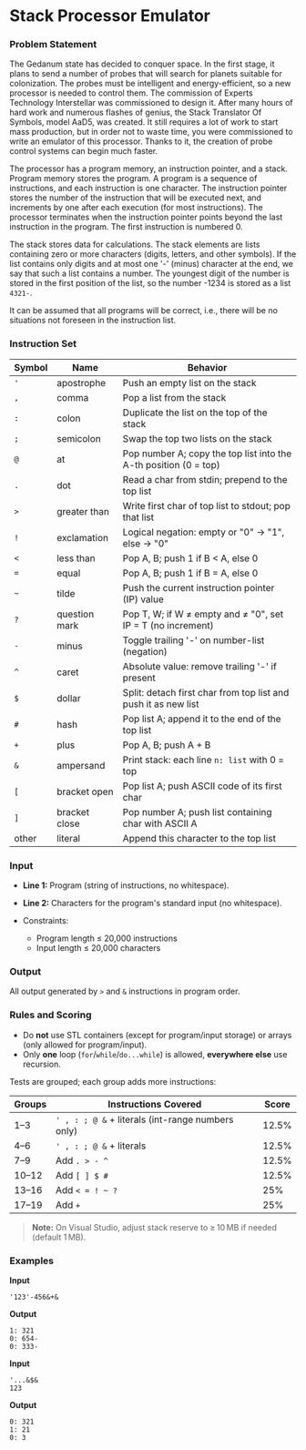 # Stack Processor Emulator

<div id="problemtext">

### Problem Statement

The Gedanum state has decided to conquer space. In the first stage, it plans to send a number of probes that will search for planets suitable for colonization. The probes must be intelligent and energy-efficient, so a new processor is needed to control them. The commission of Experts Technology Interstellar was commissioned to design it. After many hours of hard work and numerous flashes of genius, the Stack Translator Of Symbols, model AaD5, was created. It still requires a lot of work to start mass production, but in order not to waste time, you were commissioned to write an emulator of this processor. Thanks to it, the creation of probe control systems can begin much faster.

The processor has a program memory, an instruction pointer, and a stack. Program memory stores the program. A program is a sequence of instructions, and each instruction is one character. The instruction pointer stores the number of the instruction that will be executed next, and increments by one after each execution (for most instructions). The processor terminates when the instruction pointer points beyond the last instruction in the program. The first instruction is numbered 0.

The stack stores data for calculations. The stack elements are lists containing zero or more characters (digits, letters, and other symbols). If the list contains only digits and at most one '-' (minus) character at the end, we say that such a list contains a number. The youngest digit of the number is stored in the first position of the list, so the number -1234 is stored as a list `4321-`.

It can be assumed that all programs will be correct, i.e., there will be no situations not foreseen in the instruction list.

</div>

### Instruction Set

| Symbol | Name          | Behavior                                                         |
| ------ | ------------- | ---------------------------------------------------------------- |
| `'`    | apostrophe    | Push an empty list on the stack                                  |
| `,`    | comma         | Pop a list from the stack                                        |
| `:`    | colon         | Duplicate the list on the top of the stack                       |
| `;`    | semicolon     | Swap the top two lists on the stack                              |
| `@`    | at            | Pop number A; copy the top list into the A-th position (0 = top) |
| `.`    | dot           | Read a char from stdin; prepend to the top list                  |
| `>`    | greater than  | Write first char of top list to stdout; pop that list            |
| `!`    | exclamation   | Logical negation: empty or "0" → "1", else → "0"                 |
| `<`    | less than     | Pop A, B; push 1 if B < A, else 0                                |
| `=`    | equal         | Pop A, B; push 1 if B = A, else 0                                |
| `~`    | tilde         | Push the current instruction pointer (IP) value                  |
| `?`    | question mark | Pop T, W; if W ≠ empty and ≠ "0", set IP = T (no increment)      |
| `-`    | minus         | Toggle trailing '-' on number-list (negation)                    |
| `^`    | caret         | Absolute value: remove trailing '-' if present                   |
| `$`    | dollar        | Split: detach first char from top list and push it as new list   |
| `#`    | hash          | Pop list A; append it to the end of the top list                 |
| `+`    | plus          | Pop A, B; push A + B                                             |
| `&`    | ampersand     | Print stack: each line `n: list` with 0 = top                    |
| `[`    | bracket open  | Pop list A; push ASCII code of its first char                    |
| `]`    | bracket close | Pop number A; push list containing char with ASCII A             |
| other  | literal       | Append this character to the top list                            |

### Input

* **Line 1:** Program (string of instructions, no whitespace).

* **Line 2:** Characters for the program's standard input (no whitespace).

* Constraints:

  * Program length ≤ 20,000 instructions
  * Input length ≤ 20,000 characters

### Output

All output generated by `>` and `&` instructions in program order.

### Rules and Scoring

* Do **not** use STL containers (except for program/input storage) or arrays (only allowed for program/input).
* Only **one** loop (`for`/`while`/`do...while`) is allowed, **everywhere else** use recursion.

Tests are grouped; each group adds more instructions:

| Groups | Instructions Covered                              | Score |
| ------ | ------------------------------------------------- | ----- |
| 1–3    | `' , : ; @ &` + literals (int-range numbers only) | 12.5% |
| 4–6    | `' , : ; @ &` + literals                          | 12.5% |
| 7–9    | Add `. > - ^`                                     | 12.5% |
| 10–12  | Add `[ ] $ #`                                     | 12.5% |
| 13–16  | Add `< = ! ~ ?`                                   | 25%   |
| 17–19  | Add `+`                                           | 25%   |

> **Note:** On Visual Studio, adjust stack reserve to ≥ 10 MB if needed (default 1 MB).

### Examples

**Input**

```
'123'-456&+&
```

**Output**

```
1: 321
0: 654-
0: 333-
```

**Input**

```
'...&$&
123
```

**Output**

```
0: 321
1: 21
0: 3
```
